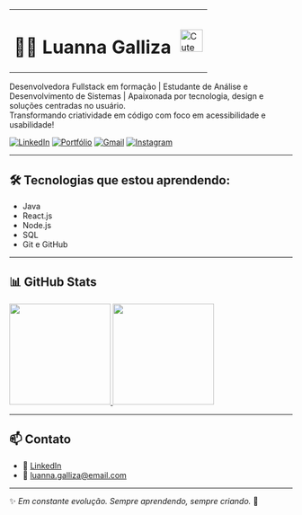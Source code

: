 <table>
  <tr>
    <td><h1>🧝‍♀️ Luanna Galliza</h1></td>
    <td><img src="https://media.tenor.com/NH0KMQwXwUEAAAAi/white-dog-smile.gif" width="40" alt="Cute Wolf-like Dog" /></td>
  </tr>
</table>

Desenvolvedora Fullstack em formação | Estudante de Análise e Desenvolvimento de Sistemas | Apaixonada por tecnologia, design e soluções centradas no usuário.  
Transformando criatividade em código com foco em acessibilidade e usabilidade!

[![LinkedIn](https://img.shields.io/badge/-LinkedIn-blue?style=flat-square&logo=Linkedin&logoColor=white)](https://www.linkedin.com/in/luannagalliza/)
[![Portfólio](https://img.shields.io/badge/-Portfólio-black?style=flat-square&logo=github)](https://github.com/luanna-galliza)
[![Gmail](https://img.shields.io/badge/-Gmail-c14438?style=flat-square&logo=Gmail&logoColor=white)](mailto:luanna.galliza@gmail.com)
[![Instagram](https://img.shields.io/badge/-Instagram-E4405F?style=flat-square&logo=Instagram&logoColor=white)](https://instagram.com/luagalliza)

---

## 🛠️ Tecnologias que estou aprendendo:

- Java  
- React.js  
- Node.js  
- SQL  
- Git e GitHub  

---

## 📊 GitHub Stats

<div>
  <a href="https://github.com/luanna-galliza" target="_blank" rel="noopener noreferrer">
    <img height="180em" src="https://github-readme-stats.vercel.app/api?username=luanna-galliza&show_icons=true&theme=dracula&include_all_commits=true&count_private=true" />
    <img height="180em" src="https://github-readme-stats.vercel.app/api/top-langs/?username=luanna-galliza&layout=compact&langs_count=16&theme=dracula" />
  </a>
</div>

---

## 📫 Contato

- 💼 [LinkedIn](https://www.linkedin.com/in/luannagr/)
- 📧 luanna.galliza@email.com

---

✨ *Em constante evolução. Sempre aprendendo, sempre criando.* 🚀
